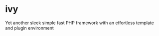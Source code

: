 # ivy
Yet another sleek simple fast PHP framework with an effortless template and plugin environment
